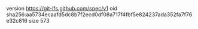 version https://git-lfs.github.com/spec/v1
oid sha256:aa5734ecaafd5dc8b7f2ecd0df08a717f4fbf5e824237ada352fa7f76e32c816
size 573

